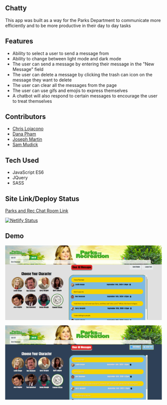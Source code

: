 ## Chatty
This app was built as a way for the Parks Department to communicate more efficiently and to be more productive in their day to day tasks

## Features
* Ability to select a user to send a message from
* Ability to change between light mode and dark mode
* The user can send a message by entering their message in the "New Message" field
* The user can delete a message by clicking the trash can icon on the message they want to delete
* The user can clear all the messages from the page
* The user can use gifs and emojis to express themselves
* A chatbot will also respond to certain messages to encourage the user to treat themselves

## Contributors
- [Chris Lojacono](https://github.com/chrislojacono)
- [Dana Pham](https://github.com/danapham)
- [Joseph Martin](https://github.com/josephtmartin)
- [Sam Mudick](https://github.com/smudick)

## Tech Used
* JavaScript ES6
* JQuery
* SASS

## Site Link/Deploy Status
[Parks and Rec Chat Room Link](https://parksandrecchat.netlify.app/)

[![Netlify Status](https://api.netlify.com/api/v1/badges/df680465-6adf-45b5-9d86-b9530ddb2c02/deploy-status)](https://app.netlify.com/sites/parksandrecchat/deploys)

## Demo
![Light Mode](src/assets/images/parks-rec-light.png)

![Dark Mode](src/assets/images/parks-rec-dark.png)
